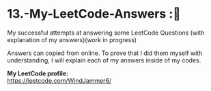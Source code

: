 # 13.-My-LeetCode-Answers ::dart:
My successful attempts at answering some LeetCode Questions (with explanation of my answers)(work in progress)

Answers can copied from online. To prove that I did them myself with understanding, I will explain each of my answers inside of my codes.

**My LeetCode profile:**  
https://leetcode.com/WindJammer6/
